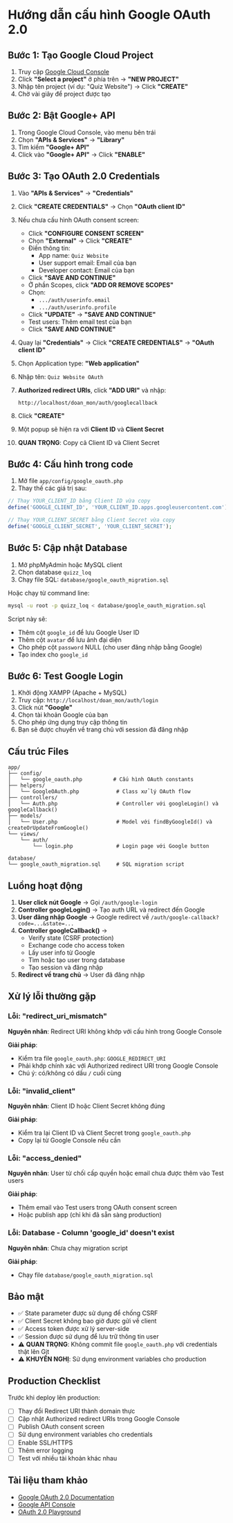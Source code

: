 # Hướng dẫn cấu hình Google OAuth 2.0

## Bước 1: Tạo Google Cloud Project

1. Truy cập [Google Cloud Console](https://console.cloud.google.com/)
2. Click **"Select a project"** ở phía trên → **"NEW PROJECT"**
3. Nhập tên project (ví dụ: "Quiz Website") → Click **"CREATE"**
4. Chờ vài giây để project được tạo

## Bước 2: Bật Google+ API

1. Trong Google Cloud Console, vào menu bên trái
2. Chọn **"APIs & Services"** → **"Library"**
3. Tìm kiếm **"Google+ API"**
4. Click vào **"Google+ API"** → Click **"ENABLE"**

## Bước 3: Tạo OAuth 2.0 Credentials

1. Vào **"APIs & Services"** → **"Credentials"**
2. Click **"CREATE CREDENTIALS"** → Chọn **"OAuth client ID"**
3. Nếu chưa cấu hình OAuth consent screen:
   - Click **"CONFIGURE CONSENT SCREEN"**
   - Chọn **"External"** → Click **"CREATE"**
   - Điền thông tin:
     - App name: `Quiz Website`
     - User support email: Email của bạn
     - Developer contact: Email của bạn
   - Click **"SAVE AND CONTINUE"**
   - Ở phần Scopes, click **"ADD OR REMOVE SCOPES"**
   - Chọn:
     - `.../auth/userinfo.email`
     - `.../auth/userinfo.profile`
   - Click **"UPDATE"** → **"SAVE AND CONTINUE"**
   - Test users: Thêm email test của bạn
   - Click **"SAVE AND CONTINUE"**

4. Quay lại **"Credentials"** → Click **"CREATE CREDENTIALS"** → **"OAuth client ID"**
5. Chọn Application type: **"Web application"**
6. Nhập tên: `Quiz Website OAuth`
7. **Authorized redirect URIs**, click **"ADD URI"** và nhập:
   ```
   http://localhost/doan_mon/auth/googlecallback
   ```
8. Click **"CREATE"**
9. Một popup sẽ hiện ra với **Client ID** và **Client Secret**
10. **QUAN TRỌNG**: Copy cả Client ID và Client Secret

## Bước 4: Cấu hình trong code

1. Mở file `app/config/google_oauth.php`
2. Thay thế các giá trị sau:

```php
// Thay YOUR_CLIENT_ID bằng Client ID vừa copy
define('GOOGLE_CLIENT_ID', 'YOUR_CLIENT_ID.apps.googleusercontent.com');

// Thay YOUR_CLIENT_SECRET bằng Client Secret vừa copy
define('GOOGLE_CLIENT_SECRET', 'YOUR_CLIENT_SECRET');
```

## Bước 5: Cập nhật Database

1. Mở phpMyAdmin hoặc MySQL client
2. Chọn database `quizz_loq`
3. Chạy file SQL: `database/google_oauth_migration.sql`

Hoặc chạy từ command line:
```bash
mysql -u root -p quizz_loq < database/google_oauth_migration.sql
```

Script này sẽ:
- Thêm cột `google_id` để lưu Google User ID
- Thêm cột `avatar` để lưu ảnh đại diện
- Cho phép cột `password` NULL (cho user đăng nhập bằng Google)
- Tạo index cho `google_id`

## Bước 6: Test Google Login

1. Khởi động XAMPP (Apache + MySQL)
2. Truy cập: `http://localhost/doan_mon/auth/login`
3. Click nút **"Google"**
4. Chọn tài khoản Google của bạn
5. Cho phép ứng dụng truy cập thông tin
6. Bạn sẽ được chuyển về trang chủ với session đã đăng nhập

## Cấu trúc Files

```
app/
├── config/
│   └── google_oauth.php          # Cấu hình OAuth constants
├── helpers/
│   └── GoogleOAuth.php            # Class xử lý OAuth flow
├── controllers/
│   └── Auth.php                   # Controller với googleLogin() và googleCallback()
├── models/
│   └── User.php                   # Model với findByGoogleId() và createOrUpdateFromGoogle()
└── views/
    └── auth/
        └── login.php              # Login page với Google button

database/
└── google_oauth_migration.sql     # SQL migration script
```

## Luồng hoạt động

1. **User click nút Google** → Gọi `/auth/google-login`
2. **Controller googleLogin()** → Tạo auth URL và redirect đến Google
3. **User đăng nhập Google** → Google redirect về `/auth/google-callback?code=...&state=...`
4. **Controller googleCallback()** → 
   - Verify state (CSRF protection)
   - Exchange code cho access token
   - Lấy user info từ Google
   - Tìm hoặc tạo user trong database
   - Tạo session và đăng nhập
5. **Redirect về trang chủ** → User đã đăng nhập

## Xử lý lỗi thường gặp

### Lỗi: "redirect_uri_mismatch"
**Nguyên nhân**: Redirect URI không khớp với cấu hình trong Google Console

**Giải pháp**: 
- Kiểm tra file `google_oauth.php`: `GOOGLE_REDIRECT_URI`
- Phải khớp chính xác với Authorized redirect URI trong Google Console
- Chú ý: có/không có dấu `/` cuối cùng

### Lỗi: "invalid_client"
**Nguyên nhân**: Client ID hoặc Client Secret không đúng

**Giải pháp**: 
- Kiểm tra lại Client ID và Client Secret trong `google_oauth.php`
- Copy lại từ Google Console nếu cần

### Lỗi: "access_denied"
**Nguyên nhân**: User từ chối cấp quyền hoặc email chưa được thêm vào Test users

**Giải pháp**: 
- Thêm email vào Test users trong OAuth consent screen
- Hoặc publish app (chỉ khi đã sẵn sàng production)

### Lỗi: Database - Column 'google_id' doesn't exist
**Nguyên nhân**: Chưa chạy migration script

**Giải pháp**: 
- Chạy file `database/google_oauth_migration.sql`

## Bảo mật

- ✅ State parameter được sử dụng để chống CSRF
- ✅ Client Secret không bao giờ được gửi về client
- ✅ Access token được xử lý server-side
- ✅ Session được sử dụng để lưu trữ thông tin user
- ⚠️ **QUAN TRỌNG**: Không commit file `google_oauth.php` với credentials thật lên Git
- ⚠️ **KHUYẾN NGHỊ**: Sử dụng environment variables cho production

## Production Checklist

Trước khi deploy lên production:

- [ ] Thay đổi Redirect URI thành domain thực
- [ ] Cập nhật Authorized redirect URIs trong Google Console
- [ ] Publish OAuth consent screen
- [ ] Sử dụng environment variables cho credentials
- [ ] Enable SSL/HTTPS
- [ ] Thêm error logging
- [ ] Test với nhiều tài khoản khác nhau

## Tài liệu tham khảo

- [Google OAuth 2.0 Documentation](https://developers.google.com/identity/protocols/oauth2)
- [Google API Console](https://console.developers.google.com/)
- [OAuth 2.0 Playground](https://developers.google.com/oauthplayground/)
